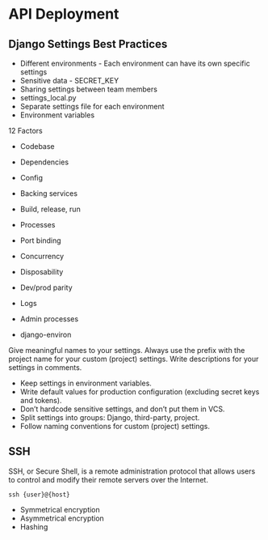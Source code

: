 # API Deployment
## Django Settings Best Practices
- Different environments - Each environment can have its own specific settings
- Sensitive data - SECRET_KEY
- Sharing settings between team members
- settings_local.py
- Separate settings file for each environment
- Environment variables

12 Factors
- Codebase
- Dependencies
- Config
- Backing services
- Build, release, run
- Processes
- Port binding
- Concurrency
- Disposability
- Dev/prod parity
- Logs
- Admin processes

- django-environ

Give meaningful names to your settings.
Always use the prefix with the project name for your custom (project) settings.
Write descriptions for your settings in comments.

- Keep settings in environment variables.
- Write default values for production configuration (excluding secret keys and tokens).
- Don’t hardcode sensitive settings, and don’t put them in VCS.
- Split settings into groups: Django, third-party, project.
- Follow naming conventions for custom (project) settings.

## SSH
SSH, or Secure Shell, is a remote administration protocol that allows users to control and modify their remote servers over the Internet. 
```
ssh {user}@{host}
```
- Symmetrical encryption
- Asymmetrical encryption
- Hashing